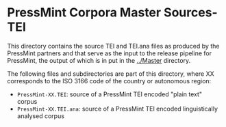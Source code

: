 # PressMint Corpora Master Sources-TEI

This directory contains the source TEI and TEI.ana files as produced by the PressMint partners and
that serve as the input to the release pipeline for PressMint, the output of which is in put in the
[../Master](../Master) directory.

The following files and subdirectories are part of this directory,
where XX corresponds to the ISO 3166 code of the country or autonomous region:

* `PressMint-XX.TEI`: source of a PressMint TEI encoded "plain text" corpus
* `PressMint-XX.TEI.ana`: source of a PressMint TEI encoded linguistically analysed corpus
